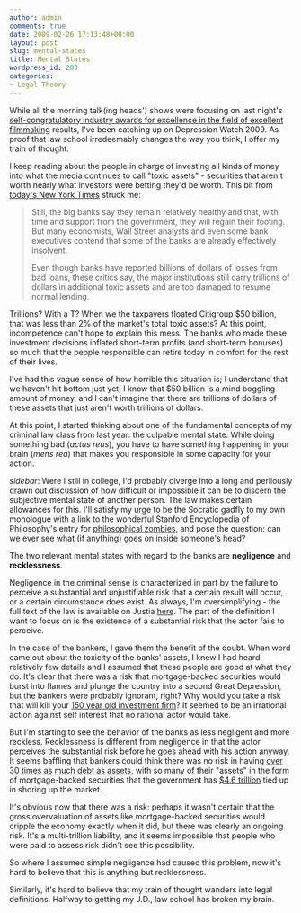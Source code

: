 ```yaml
---
author: admin
comments: true
date: 2009-02-26 17:13:48+00:00
layout: post
slug: mental-states
title: Mental States
wordpress_id: 203
categories:
- Legal Theory
---
```


While all the morning talk(ing heads') shows were focusing on last night's [self-congratulatory industry awards for excellence in the field of excellent filmmaking](http://news.google.com/news?q=oscars) results, I've been catching up on Depression Watch 2009. As proof that law school irredeemably changes the way you think, I offer my train of thought.

I keep reading about the people in charge of investing all kinds of money into what the media continues to call "toxic assets" - securities that aren't worth nearly what investors were betting they'd be worth. This bit from [today's New York Times](http://www.nytimes.com/2009/02/23/business/23bank.html) struck me: <!-- more -->

> Still, the big banks say they remain relatively healthy and that, with time and support from the government, they will regain their footing. But many economists, Wall Street analysts and even some bank executives contend that some of the banks are already effectively insolvent.
>
> Even though banks have reported billions of dollars of losses from bad loans, these critics say, the major institutions still carry trillions of dollars in additional toxic assets and are too damaged to resume normal lending.

Trillions? With a T? When we the taxpayers floated Citigroup $50 billion, that was less than 2% of the market's total toxic assets? At this point, incompetence can't hope to explain this mess. The banks who made these investment decisions inflated short-term profits (and short-term bonuses) so much that the people responsible can retire today in comfort for the rest of their lives.

I've had this vague sense of how horrible this situation is; I understand that we haven't hit bottom just yet; I know that $50 billion is a mind boggling amount of money, and I can't imagine that there are trillions of dollars of these assets that just aren't worth trillions of dollars.

At this point, I started thinking about one of the fundamental concepts of my criminal law class from last year: the culpable mental state. While doing something bad (_actus reus_), you have to have something happening in your brain (_mens rea_) that makes you responsible in some capacity for your action.

*sidebar*: Were I still in college, I'd probably diverge into a long and perilously drawn out discussion of how difficult or impossible it can be to discern the subjective mental state of another person. The law makes certain allowances for this. I'll satisfy my urge to be the Socratic gadfly to my own monologue with a link to the wonderful Stanford Encyclopedia of Philosophy's entry for [philosophical zombies](http://plato.stanford.edu/entries/zombies/), and pose the question: can we ever see what (if anything) goes on inside someone's head?

The two relevant mental states with regard to the banks are **negligence** and **recklessness**.

Negligence in the criminal sense is characterized in part by the failure to perceive a substantial and unjustifiable risk that a certain result will occur, or a certain circumstance does exist. As always, I'm oversimplifying - the full text of the law is available on Justia [here](http://law.justia.com/newyork/codes/penal/pen015.05_15.05.html). The part of the definition I want to focus on is the existence of a substantial risk that the actor fails to perceive.

In the case of the bankers, I gave them the benefit of the doubt. When word came out about the toxicity of the banks' assets, I knew I had heard relatively few details and I assumed that these people are good at what they do. It's clear that there was a risk that mortgage-backed securities would burst into flames and plunge the country into a second Great Depression, but the bankers were probably ignorant, right? Why would you take a risk that will kill your [150 year old investment firm](http://en.wikipedia.org/wiki/Lehman_Brothers)? It seemed to be an irrational action against self interest that no rational actor would take.

But I'm starting to see the behavior of the banks as less negligent and more reckless. Recklessness is different from negligence in that the actor perceives the substantial risk before he goes ahead with his action anyway. It seems baffling that bankers could think there was no risk in having [over 30 times as much debt as assets](http://en.wikipedia.org/wiki/File:Leverage_Ratios.png), with so many of their "assets" in the form of mortgage-backed securities that the government has [$4.6 trillion](http://www.nytimes.com/interactive/2009/02/04/business/20090205-bailout-totals-graphic.html) tied up in shoring up the market.

It's obvious now that there was a risk: perhaps it wasn't certain that the gross overvaluation of assets like mortgage-backed securities would cripple the economy exactly when it did, but there was clearly an ongoing risk. It's a multi-trillion liability, and it seems impossible that people who were paid to assess risk didn't see this possibility.

So where I assumed simple negligence had caused this problem, now it's hard to believe that this is anything but recklessness.

Similarly, it's hard to believe that my train of thought wanders into legal definitions. Halfway to getting my J.D., law school has broken my brain.
